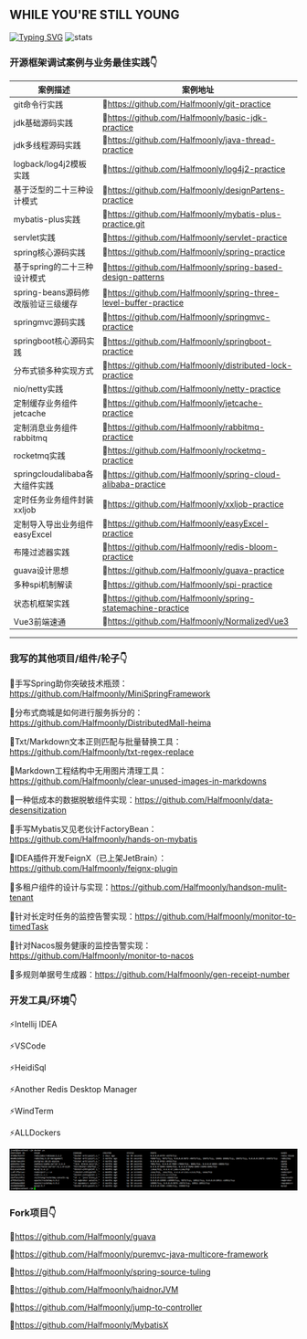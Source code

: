 <!--
**Halfmoonly/Halfmoonly** is a ✨ _special_ ✨ repository because its `README.md` (this file) appears on your GitHub profile.

Here are some ideas to get you started:

- 🔭 I’m currently working on ...
- 🌱 I’m currently learning ...
- 👯 I’m looking to collaborate on ...
- 🤔 I’m looking for help with ...
- 💬 Ask me about ...
- 📫 How to reach me: ...
- 😄 Pronouns: ...
- ⚡ Fun fact: ...
-->
WHILE YOU'RE STILL YOUNG
---
[![Typing SVG](https://readme-typing-svg.demolab.com?font=Exo+2&size=28&pause=1000&vCenter=true&width=700&lines=requirements+and+ideas+are+the+origin+of+programming)](https://git.io/typing-svg)
![stats](https://github-readme-stats.vercel.app/api?username=Halfmoonly&show_icons=true&hide=contribs,issues)
### 开源框架调试案例与业务最佳实践👇
| 案例描述 | 案例地址 |
| ----------- | ----------- |
| git命令行实践 | 🐞https://github.com/Halfmoonly/git-practice |
| jdk基础源码实践 | 🐞https://github.com/Halfmoonly/basic-jdk-practice |
| jdk多线程源码实践 | 🐞https://github.com/Halfmoonly/java-thread-practice |
| logback/log4j2模板实践 | 🐞https://github.com/Halfmoonly/log4j2-practice |
| 基于泛型的二十三种设计模式 | 🐞https://github.com/Halfmoonly/designPartens-practice |
| mybatis-plus实践 | 🐞https://github.com/Halfmoonly/mybatis-plus-practice.git |
| servlet实践 | 🐞https://github.com/Halfmoonly/servlet-practice |
| spring核心源码实践 | 🐞https://github.com/Halfmoonly/spring-practice |
| 基于spring的二十三种设计模式 | 🐞https://github.com/Halfmoonly/spring-based-design-patterns |
| spring-beans源码修改版验证三级缓存 | 🐞https://github.com/Halfmoonly/spring-three-level-buffer-practice |
| springmvc源码实践 | 🐞https://github.com/Halfmoonly/springmvc-practice |
| springboot核心源码实践 | 🐞https://github.com/Halfmoonly/springboot-practice |
| 分布式锁多种实现方式 | 🐞https://github.com/Halfmoonly/distributed-lock-practice |
| nio/netty实践 | 🐞https://github.com/Halfmoonly/netty-practice |
| 定制缓存业务组件jetcache | 🐞https://github.com/Halfmoonly/jetcache-practice |
| 定制消息业务组件rabbitmq | 🐞https://github.com/Halfmoonly/rabbitmq-practice |
| rocketmq实践 | 🐞https://github.com/Halfmoonly/rocketmq-practice |
| springcloudalibaba各大组件实践 | 🐞https://github.com/Halfmoonly/spring-cloud-alibaba-practice |
| 定时任务业务组件封装xxljob | 🐞https://github.com/Halfmoonly/xxljob-practice |
| 定制导入导出业务组件easyExcel | 🐞https://github.com/Halfmoonly/easyExcel-practice |
| 布隆过滤器实践 | 🐞https://github.com/Halfmoonly/redis-bloom-practice |
| guava设计思想 | 🐞https://github.com/Halfmoonly/guava-practice |
| 多种spi机制解读 | 🐞https://github.com/Halfmoonly/spi-practice |
| 状态机框架实践 | 🐞https://github.com/Halfmoonly/spring-statemachine-practice |
| Vue3前端速通 | 🐞https://github.com/Halfmoonly/NormalizedVue3 |

---
### 我写的其他项目/组件/轮子👇
🚀手写Spring助你突破技术瓶颈：https://github.com/Halfmoonly/MiniSpringFramework

🚀分布式商城是如何进行服务拆分的：https://github.com/Halfmoonly/DistributedMall-heima

🚀Txt/Markdown文本正则匹配与批量替换工具：https://github.com/Halfmoonly/txt-regex-replace

🚀Markdown工程结构中无用图片清理工具：https://github.com/Halfmoonly/clear-unused-images-in-markdowns

🚀一种低成本的数据脱敏组件实现：https://github.com/Halfmoonly/data-desensitization

🚀手写Mybatis又见老伙计FactoryBean：https://github.com/Halfmoonly/hands-on-mybatis

🚀IDEA插件开发FeignX（已上架JetBrain）：https://github.com/Halfmoonly/feignx-plugin

🚀多租户组件的设计与实现：https://github.com/Halfmoonly/handson-mulit-tenant

🚀针对长定时任务的监控告警实现：https://github.com/Halfmoonly/monitor-to-timedTask

🚀针对Nacos服务健康的监控告警实现：https://github.com/Halfmoonly/monitor-to-nacos

🚀多规则单据号生成器：https://github.com/Halfmoonly/gen-receipt-number


### 开发工具/环境👇
⚡Intellij IDEA

⚡VSCode

⚡HeidiSql

⚡Another Redis Desktop Manager

⚡WindTerm

⚡ALLDockers

![image](./dockers-services.png)

### Fork项目👇
🌱https://github.com/Halfmoonly/guava

🌱https://github.com/Halfmoonly/puremvc-java-multicore-framework

🌱https://github.com/Halfmoonly/spring-source-tuling

🌱https://github.com/Halfmoonly/haidnorJVM

🌱https://github.com/Halfmoonly/jump-to-controller

🌱https://github.com/Halfmoonly/MybatisX
